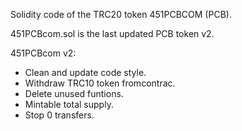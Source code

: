 Solidity code of the TRC20 token 451PCBCOM (PCB).

451PCBcom.sol is the last updated PCB token v2.

451PCBcom v2:
- Clean and update code style.
- Withdraw TRC10 token fromcontrac.
- Delete unused funtions.
- Mintable total supply.
- Stop 0 transfers.
